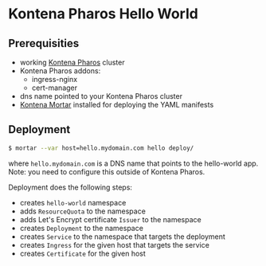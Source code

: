 # Kontena Pharos Hello World

## Prerequisities

- working [Kontena Pharos](https://www.kontena.io/pharos/) cluster
- Kontena Pharos addons:
    - ingress-nginx
    - cert-manager
- dns name pointed to your Kontena Pharos cluster
- [Kontena Mortar](https://github.com/kontena/mortar/) installed for deploying the YAML manifests

## Deployment

```sh
$ mortar --var host=hello.mydomain.com hello deploy/
```

where `hello.mydomain.com` is a DNS name that points to the hello-world app. Note: you need to configure this outside of Kontena Pharos.

Deployment does the following steps:

- creates `hello-world` namespace
- adds `ResourceQuota` to the namespace
- adds Let's Encrypt certificate `Issuer` to the namespace
- creates `Deployment` to the namespace
- creates `Service` to the namespace that targets the deployment
- creates `Ingress` for the given host that targets the service
- creates `Certificate` for the given host